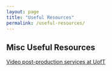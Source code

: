 ```yaml
---
layout: page
title: "Useful Resources"
permalink: /useful-resources/
---
```


## Misc Useful Resources

[Video post-production services at UofT](http://sites.utoronto.ca/ic/mediaproduction/production.html)

